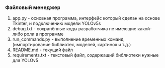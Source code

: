 ### Файловый менеджер

1. app.py - основная программа, интерфейс который сделан на основе Tkinter, и подключению модели YOLOv5s
2. debug.txt - сохранённые коды разработчика не имеющие какой-либо роли в программе
3. run_commands.py - выполнение временных команд (импортирование библиотек, моделей, картинок и т.д.)
4. README.md - текущий файл
5. requirements.txt - текстовый файл, содержащий библиотеки нужные для YOLOv5